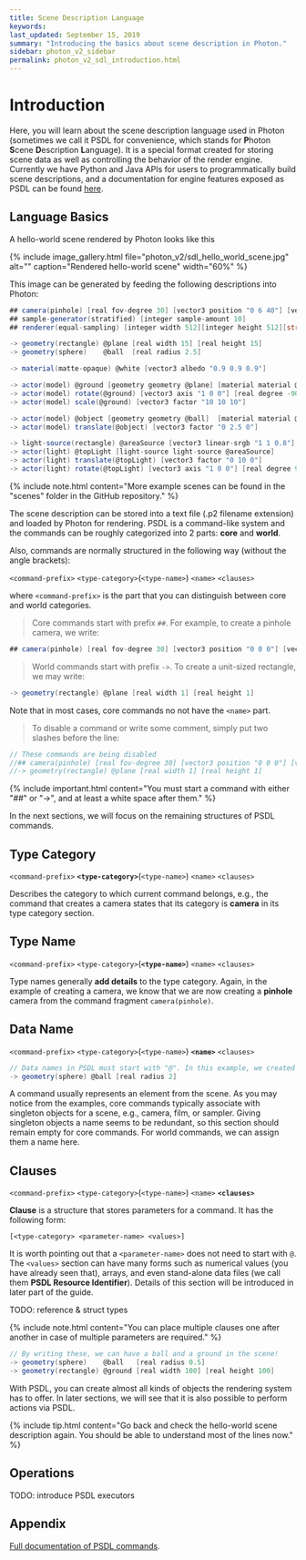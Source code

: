 ```yaml
---
title: Scene Description Language
keywords: 
last_updated: September 15, 2019
summary: "Introducing the basics about scene description in Photon."
sidebar: photon_v2_sidebar
permalink: photon_v2_sdl_introduction.html
---
```


# Introduction

Here, you will learn about the scene description language used in Photon (sometimes we call it PSDL for convenience, which stands for **P**hoton **S**cene **D**escription **L**anguage). It is a special format created for storing scene data as well as controlling the behavior of the render engine. Currently we have Python and Java APIs for users to programmatically build scene descriptions, and a documentation for engine features exposed as PSDL can be found [here](photon_v2_sdl_documentation.html).

## Language Basics

A hello-world scene rendered by Photon looks like this

{% include image_gallery.html file="photon_v2/sdl_hello_world_scene.jpg" alt="" caption="Rendered hello-world scene" width="60%" %}

This image can be generated by feeding the following descriptions into Photon:

```csharp
## camera(pinhole) [real fov-degree 30] [vector3 position "0 6 40"] [vector3 direction "0 0 -1"] [vector3 up-axis "0 1 0"]
## sample-generator(stratified) [integer sample-amount 10]
## renderer(equal-sampling) [integer width 512][integer height 512][string filter-name gaussian][string estimator bneept]

-> geometry(rectangle) @plane [real width 15] [real height 15]
-> geometry(sphere)    @ball  [real radius 2.5]

-> material(matte-opaque) @white [vector3 albedo "0.9 0.9 0.9"]

-> actor(model) @ground [geometry geometry @plane] [material material @white]
-> actor(model) rotate(@ground) [vector3 axis "1 0 0"] [real degree -90]
-> actor(model) scale(@ground) [vector3 factor "10 10 10"]

-> actor(model) @object [geometry geometry @ball]  [material material @white]
-> actor(model) translate(@object) [vector3 factor "0 2.5 0"]

-> light-source(rectangle) @areaSource [vector3 linear-srgb "1 1 0.8"] [real watts 400] [real width 2] [real height 2]
-> actor(light) @topLight [light-source light-source @areaSource]
-> actor(light) translate(@topLight) [vector3 factor "0 10 0"]
-> actor(light) rotate(@topLight) [vector3 axis "1 0 0"] [real degree 90]
```

{% include note.html content="More example scenes can be found in the \"scenes\" folder in the GitHub repository." %}

The scene description can be stored into a text file (.p2 filename extension) and loaded by Photon for rendering. PSDL is a command-like system and the commands can be roughly categorized into 2 parts: **core** and **world**.

Also, commands are normally structured in the following way (without the angle brackets):

`<command-prefix>` `<type-category>`(`<type-name>`) `<name>` `<clauses>`

where `<command-prefix>` is the part that you can distinguish between core and world categories.

> Core commands start with prefix `##`. For example, to create a pinhole camera, we write:

```csharp
## camera(pinhole) [real fov-degree 30] [vector3 position "0 0 0"] [vector3 direction "0 0 -1"]
```

> World commands start with prefix `->`. To create a unit-sized rectangle, we may write:

```csharp
-> geometry(rectangle) @plane [real width 1] [real height 1]
```

Note that in most cases, core commands no not have the `<name>` part.

> To disable a command or write some comment, simply put two slashes before the line:

```csharp
// These commands are being disabled
//## camera(pinhole) [real fov-degree 30] [vector3 position "0 0 0"] [vector3 direction "0 0 -1"]
//-> geometry(rectangle) @plane [real width 1] [real height 1]
```

{% include important.html content="You must start a command with either \"##\" or \"->\", and at least a white space after them." %}

In the next sections, we will focus on the remaining structures of PSDL commands.

## Type Category

`<command-prefix>` **`<type-category>`**(`<type-name>`) `<name>` `<clauses>`

Describes the category to which current command belongs, e.g., the command that creates a camera states that its category is **camera** in its type category section.

## Type Name

`<command-prefix>` `<type-category>`(**`<type-name>`**) `<name>` `<clauses>`

Type names generally **add details** to the type category. Again, in the example of creating a camera, we know that we are now creating a **pinhole** camera from the command fragment `camera(pinhole)`.

## Data Name

`<command-prefix>` `<type-category>`(`<type-name>`) **`<name>`** `<clauses>`

```csharp
// Data names in PSDL must start with "@". In this example, we created a sphere named "@ball".
-> geometry(sphere) @ball [real radius 2]
```

A command usually represents an element from the scene. As you may notice from the examples, core commands typically associate with singleton objects for a scene, e.g., camera, film, or sampler. Giving singleton objects a name seems to be redundant, so this section should remain empty for core commands. For world commands, we can assign them a name here.

## Clauses

`<command-prefix>` `<type-category>`(`<type-name>`) `<name>` **`<clauses>`**

**Clause** is a structure that stores parameters for a command. It has the following form:

`[<type-category> <parameter-name> <values>]`

It is worth pointing out that a `<parameter-name>` does not need to start with `@`. The `<values>` section can have many forms such as numerical values (you have already seen that), arrays, and even stand-alone data files (we call them **PSDL Resource Identifier**). Details of this section will be introduced in later part of the guide.

TODO: reference & struct types

{% include note.html content="You can place multiple clauses one after another in case of multiple parameters are required." %}

```csharp
// By writing these, we can have a ball and a ground in the scene!
-> geometry(sphere)    @ball   [real radius 0.5]
-> geometry(rectangle) @ground [real width 100] [real height 100]
```

With PSDL, you can create almost all kinds of objects the rendering system has to offer. In later sections, we will see that it is also possible to perform actions via PSDL.

{% include tip.html content="Go back and check the hello-world scene description again. You should be able to understand most of the lines now." %}

## Operations

TODO: introduce PSDL executors

## Appendix

 [Full documentation of PSDL commands](photon_v2_sdl_documentation.html).

